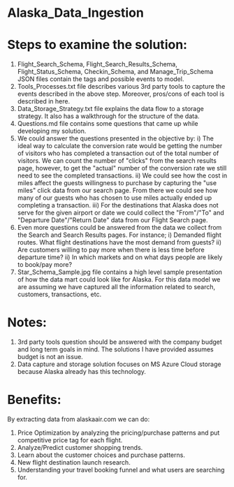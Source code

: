 # Alaska_Data_Ingestion

# Steps to examine the solution:

1) Flight_Search_Schema, Flight_Search_Results_Schema, Flight_Status_Schema, Checkin_Schema, and Manage_Trip_Schema JSON files contain the tags and possible events to model.
2) Tools_Processes.txt file describes various 3rd party tools to capture the events described in the above step. Moreover, pros/cons of each tool is described in here.
3) Data_Storage_Strategy.txt file explains the data flow to a storage strategy. It also has a walkthrough for the structure of the data.
4) Questions.md file contains some questions that came up while developing my solution.
5) We could answer the questions presented in the objective by:
    i) The ideal way to calculate the conversion rate would be getting the number of visitors who has completed a transaction out of the total number of visitors. We can count         the number of "clicks" from the search results page, however, to get the "actual" number of the conversion rate we still need to see the completed transactions.
    ii) We could see how the cost in miles affect the guests willingness to purchase by capturing the "use miles" click data from our search page. From there we could see how           many of our guests who has chosen to use miles actually ended up completing a transaction.
    iii) For the destinations that Alaska does not serve for the given airport or date we could collect the "From"/"To" and "Departure Date"/"Return Date" data from our Flight           Search page.
6) Even more questions could be answered from the data we collect from the Search and Search Results pages. For instance;
    i) Demanded flight routes. What flight destinations have the most demand from guests?
    ii) Are customers willing to pay more when there is less time before departure time?
    ii) In which markets and on what days people are likely to book/pay more?
7) Star_Schema_Sample.jpg file contains a high level sample presentation of how the data mart could look like for Alaska. For this data model we are assuming we have captured      all the information related to search, customers, transactions, etc.

# Notes:

1) 3rd party tools question should be answered with the company budget and long term goals in mind. The solutions I have provided assumes budget is not an issue.
2) Data capture and storage solution focuses on MS Azure Cloud storage because Alaska already has this technology.

# Benefits:
By extracting data from alaskaair.com we can do:
  1) Price Optimization by analyzing the pricing/purchase patterns and put competitive price tag for each flight.
  2) Analyze/Predict customer shopping trends.
  3) Learn about the customer choices and purchase patterns.
  4) New flight destination launch research.
  5) Understanding your travel booking funnel and what users are searching for.
